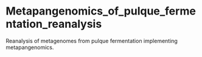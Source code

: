 # Metapangenomics_of_pulque_fermentation_reanalysis
Reanalysis of metagenomes from pulque fermentation implementing metapangenomics.
